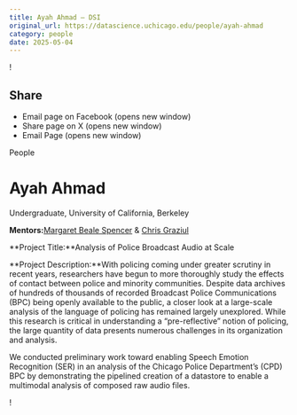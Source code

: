 ```yaml
---
title: Ayah Ahmad – DSI
original_url: https://datascience.uchicago.edu/people/ayah-ahmad
category: people
date: 2025-05-04
---
```


<!-- Table-like structure detected -->

!

## Share

* Email page on Facebook (opens new window)
* Share page on X (opens new window)
* Email Page (opens new window)

<!-- Table-like structure detected -->

People

# Ayah Ahmad

Undergraduate, University of California, Berkeley

**Mentors:**[Margaret Beale Spencer](https://humdev.uchicago.edu/directory/margaret-beale-spencer) & [Chris Graziul](https://chicago.academia.edu/ChristopherGraziul)

**Project Title:**Analysis of Police Broadcast Audio at Scale

**Project Description:**With policing coming under greater scrutiny in recent years, researchers have begun to more thoroughly study the effects of contact between police and minority communities. Despite data archives of hundreds of thousands of recorded Broadcast Police Communications (BPC) being openly available to the public, a closer look at a large-scale analysis of the language of policing has remained largely unexplored. While this research is critical in understanding a “pre-reflective” notion of policing, the large quantity of data presents numerous challenges in its organization and analysis.

We conducted preliminary work toward enabling Speech Emotion Recognition (SER) in an analysis of the Chicago Police Department’s (CPD) BPC by demonstrating the pipelined creation of a datastore to enable a multimodal analysis of composed raw audio files.

!